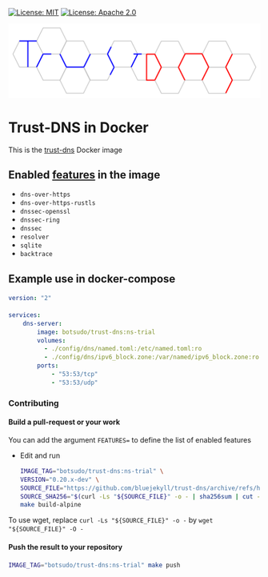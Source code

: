 [![License: MIT](https://img.shields.io/badge/license-MIT-blue.svg)](LICENSE-MIT)
[![License: Apache 2.0](https://img.shields.io/badge/license-Apache_2.0-blue.svg)](LICENSE-APACHE)

![Trust-DNS](logo.svg)

# Trust-DNS in Docker

This is the [trust-dns](https://github.com/bluejekyll/trust-dns#readme) Docker image

## Enabled [features](https://github.com/bluejekyll/trust-dns/#using-as-a-dependency-and-custom-features) in the image

- `dns-over-https`
- `dns-over-https-rustls`
- `dnssec-openssl`
- `dnssec-ring`
- `dnssec`
- `resolver`
- `sqlite`
- `backtrace`

## Example use in docker-compose

```yaml
version: "2"

services:
    dns-server:
        image: botsudo/trust-dns:ns-trial
        volumes:
          - ./config/dns/named.toml:/etc/named.toml:ro
          - ./config/dns/ipv6_block.zone:/var/named/ipv6_block.zone:ro
        ports:
            - "53:53/tcp"
            - "53:53/udp"
```

### Contributing

#### Build a pull-request or your work

You can add the argument `FEATURES=` to define the list of enabled features

- Edit and run

    ```sh
    IMAGE_TAG="botsudo/trust-dns:ns-trial" \
    VERSION="0.20.x-dev" \
    SOURCE_FILE="https://github.com/bluejekyll/trust-dns/archive/refs/heads/stop-returning-ns-on-auth-response.tar.gz" \
    SOURCE_SHA256="$(curl -Ls "${SOURCE_FILE}" -o - | sha256sum | cut -d ' ' -f 1)" \
    make build-alpine
    ```

To use wget, replace `curl -Ls "${SOURCE_FILE}" -o -` by `wget "${SOURCE_FILE}" -O -`

#### Push the result to your repository

```sh
IMAGE_TAG="botsudo/trust-dns:ns-trial" make push
```
